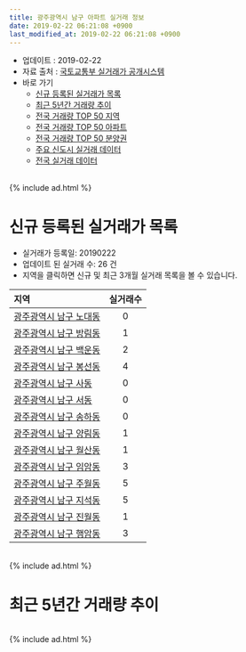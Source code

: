 ```yaml
---
title: 광주광역시 남구 아파트 실거래 정보
date: 2019-02-22 06:21:08 +0900
last_modified_at: 2019-02-22 06:21:08 +0900
---
```


* 업데이트 : 2019-02-22
* 자료 출처 : [국토교통부 실거래가 공개시스템](http://rt.molit.go.kr)
* 바로 가기
    * [신규 등록된 실거래가 목록](#신규-등록된-실거래가-목록)
    * [최근 5년간 거래량 추이](#최근-5년간-거래량-추이)
    * [전국 거래량 TOP 50 지역](https://inasie.github.io/apt-trade-info/최근-3개월-전국에서-가장-거래가-많이-발생한-지역)
    * [전국 거래량 TOP 50 아파트](https://inasie.github.io/apt-trade-info/최근-3개월-전국에서-가장-거래가-많이-발생한-아파트)
    * [전국 거래량 TOP 50 분양권](https://inasie.github.io/apt-trade-info/최근-3개월-전국에서-가장-거래가-많이-발생한-분양권)
    * [주요 신도시 실거래 데이터](https://inasie.github.io/apt-trade-info/주요-신도시)
    * [전국 실거래 데이터](https://inasie.github.io/apt-trade-info/전국)

<br>
{% include ad.html %}
<br>

# 신규 등록된 실거래가 목록
* 실거래가 등록일: 20190222
* 업데이트 된 실거래 수: 26 건
* 지역을 클릭하면 신규 및 최근 3개월 실거래 목록을 볼 수 있습니다.


|지역|실거래수|
|:---|:---:|
|[광주광역시 남구 노대동](https://inasie.github.io/apt-trade-info/광주광역시-남구-노대동)|0|
|[광주광역시 남구 방림동](https://inasie.github.io/apt-trade-info/광주광역시-남구-방림동)|1|
|[광주광역시 남구 백운동](https://inasie.github.io/apt-trade-info/광주광역시-남구-백운동)|2|
|[광주광역시 남구 봉선동](https://inasie.github.io/apt-trade-info/광주광역시-남구-봉선동)|4|
|[광주광역시 남구 사동](https://inasie.github.io/apt-trade-info/광주광역시-남구-사동)|0|
|[광주광역시 남구 서동](https://inasie.github.io/apt-trade-info/광주광역시-남구-서동)|0|
|[광주광역시 남구 송하동](https://inasie.github.io/apt-trade-info/광주광역시-남구-송하동)|0|
|[광주광역시 남구 양림동](https://inasie.github.io/apt-trade-info/광주광역시-남구-양림동)|1|
|[광주광역시 남구 월산동](https://inasie.github.io/apt-trade-info/광주광역시-남구-월산동)|1|
|[광주광역시 남구 임암동](https://inasie.github.io/apt-trade-info/광주광역시-남구-임암동)|3|
|[광주광역시 남구 주월동](https://inasie.github.io/apt-trade-info/광주광역시-남구-주월동)|5|
|[광주광역시 남구 지석동](https://inasie.github.io/apt-trade-info/광주광역시-남구-지석동)|5|
|[광주광역시 남구 진월동](https://inasie.github.io/apt-trade-info/광주광역시-남구-진월동)|1|
|[광주광역시 남구 행암동](https://inasie.github.io/apt-trade-info/광주광역시-남구-행암동)|3|


<br>
{% include ad.html %}
<br>

# 최근 5년간 거래량 추이


<div style="width:100%;">
    <canvas id="deal_progress" height="200"></canvas>
</div>

<script>
new Chart(document.getElementById("deal_progress"), {
    type: 'line',
    data: {
        labels: ['201402','201403','201404','201405','201406','201407','201408','201409','201410','201411','201412','201501','201502','201503','201504','201505','201506','201507','201508','201509','201510','201511','201512','201601','201602','201603','201604','201605','201606','201607','201608','201609','201610','201611','201612','201701','201702','201703','201704','201705','201706','201707','201708','201709','201710','201711','201712','201801','201802','201803','201804','201805','201806','201807','201808','201809','201810','201811','201812','201901','201902'],
        datasets: [{
            label: '매매',
            pointRadius: 1,
            data: [266, 281, 280, 219, 286, 297, 286, 383, 378, 319, 295, 344, 315, 414, 298, 207, 253, 267, 253, 276, 339, 246, 195, 169, 187, 231, 197, 191, 239, 221, 229, 270, 325, 274, 276, 226, 301, 245, 175, 248, 272, 303, 246, 260, 261, 288, 296, 351, 361, 459, 342, 507, 477, 438, 549, 527, 308, 208, 202, 199, 104],
            borderColor: "rgba(255, 201, 14, 1)",
            backgroundColor: "rgba(255, 201, 14, 0.5)",
            fill: false,
            lineTension: 0
        },{
            label: '전월세',
            pointRadius: 1,
            data: [159, 145, 123, 124, 135, 173, 140, 137, 147, 139, 136, 187, 195, 158, 135, 140, 148, 148, 197, 127, 155, 168, 162, 206, 163, 153, 131, 133, 150, 133, 154, 135, 170, 165, 208, 198, 217, 191, 145, 137, 140, 166, 194, 175, 134, 169, 172, 187, 171, 156, 127, 128, 183, 230, 159, 200, 191, 177, 217, 227, 88],
            borderColor: "rgba(0, 141, 185, 1)",
            backgroundColor: "rgba(0, 141, 185, 0.5)",
            fill: false,
            lineTension: 0
        }
        ]
    },
    options: {
        responsive: true,
        title: {
            display: false
        },
        tooltips: {
            mode: 'index',
            intersect: false
        },
        hover: {
            mode: 'nearest',
            intersect: true
        },
        scales: {
            xAxes: [{
                display: true,
                scaleLabel: {
                    display: true,
                    labelString: '년/월'
                }
            }],
            yAxes: [{
                display: true,
                ticks: {
                    suggestedMin: 0,
                },
                scaleLabel: {
                    display: true,
                    labelString: '실거래 수'
                }
            }]
        }
    }
});

</script>


<br>
{% include ad.html %}
<br>

